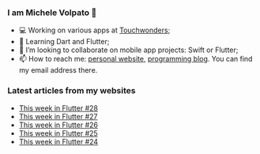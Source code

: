 ### I am Michele Volpato 👋

- 💻 Working on various apps at [Touchwonders](https://touchwonders.com);
- 🌱 Learning Dart and Flutter;
- 📱 I’m looking to collaborate on mobile app projects: Swift or Flutter;
- 📫 How to reach me: [personal website](https://volpato.nl), [programming blog](https://ishouldgotosleep.com). You can find my email address there.

### Latest articles from my websites

<!-- BLOG-POST-LIST:START -->
- [This week in Flutter #28](https://ishouldgotosleep.com/this-week-in-flutter-28/)
- [This week in Flutter #27](https://ishouldgotosleep.com/this-week-in-flutter-27/)
- [This week in Flutter #26](https://ishouldgotosleep.com/this-week-in-flutter-26/)
- [This week in Flutter #25](https://ishouldgotosleep.com/this-week-in-flutter-25/)
- [This week in Flutter #24](https://ishouldgotosleep.com/this-week-in-flutter-24/)
<!-- BLOG-POST-LIST:END -->
